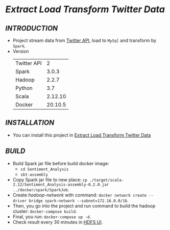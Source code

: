 # ***Extract Load Transform Twitter Data***

## ***INTRODUCTION***
* Project stream data from [Twitter API](https://developer.twitter.com/en/docs/twitter-api), load to `MySql` and transform by `Spark`.
* Version <table>
    <tr>
        <td>Twitter API</td>
        <td>2</td>
    </tr>
    <tr>
        <td>Spark</td>
        <td>3.0.3</td>
    </tr>
    <tr>
        <td>Hadoop</td>
        <td>2.2.7</td>
    </tr>
    <tr>
        <td>Python</td>
        <td>3.7</td>
    </tr> 
    <tr>
        <td>Scala</td>
        <td>2.12.10</td>
    </tr>
    <tr>
        <td>Docker</td>
        <td>20.10.5</td>
    </tr>
   </table>


## ***INSTALLATION***

* You can install this project in [Extract Load Transform Twitter Data](https://github.com/ThadaPhan/Extract-Load-Transform-Twitter-Data.git)

## ***BUILD***

* Build Spark jar file before build docker image:
  * `cd Sentiment_Analysis`
  * `sbt-assembly`
* Copy Spark jar file to new place: `cp ./target/scala-2.12/Sentiment_Analysis-assembly-0.2.0.jar ../docker/spark/SparkJob`.
* Create *hadoop-network* with command: `docker network create --driver bridge spark-network --subnet=172.16.0.0/16`.
* Then, you go into the project and run command to build the hadoop cluster: `docker-compose build`.
* Final, you run: `docker-compose up -d`.
* Check result every 30 minutes in [HDFS UI](http://localhost:50070).

